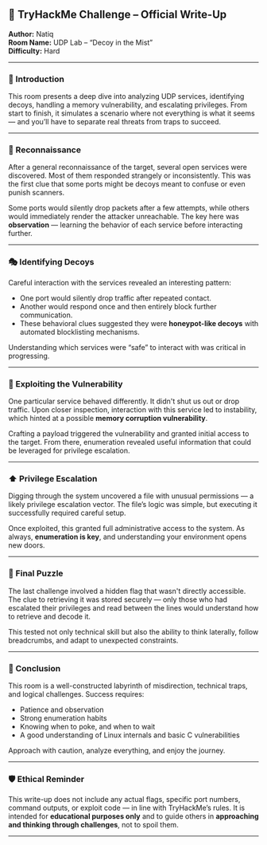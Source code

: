 ## 📝 TryHackMe Challenge – Official Write-Up  
**Author:** Natiq  
**Room Name:** UDP Lab – “Decoy in the Mist”  
**Difficulty:** Hard

---

### 🚀 Introduction

This room presents a deep dive into analyzing UDP services, identifying decoys, handling a memory vulnerability, and escalating privileges. From start to finish, it simulates a scenario where not everything is what it seems — and you’ll have to separate real threats from traps to succeed.

---

### 🔎 Reconnaissance

After a general reconnaissance of the target, several open services were discovered. Most of them responded strangely or inconsistently. This was the first clue that some ports might be decoys meant to confuse or even punish scanners.

Some ports would silently drop packets after a few attempts, while others would immediately render the attacker unreachable. The key here was **observation** — learning the behavior of each service before interacting further.

---

### 🎭 Identifying Decoys

Careful interaction with the services revealed an interesting pattern:
- One port would silently drop traffic after repeated contact.
- Another would respond once and then entirely block further communication.
- These behavioral clues suggested they were **honeypot-like decoys** with automated blocklisting mechanisms.

Understanding which services were “safe” to interact with was critical in progressing.

---

### 🧠 Exploiting the Vulnerability

One particular service behaved differently. It didn't shut us out or drop traffic. Upon closer inspection, interaction with this service led to instability, which hinted at a possible **memory corruption vulnerability**.

Crafting a payload triggered the vulnerability and granted initial access to the target. From there, enumeration revealed useful information that could be leveraged for privilege escalation.

---

### ⬆️ Privilege Escalation

Digging through the system uncovered a file with unusual permissions — a likely privilege escalation vector. The file’s logic was simple, but executing it successfully required careful setup.

Once exploited, this granted full administrative access to the system. As always, **enumeration is key**, and understanding your environment opens new doors.

---

### 🧩 Final Puzzle

The last challenge involved a hidden flag that wasn't directly accessible. The clue to retrieving it was stored securely — only those who had escalated their privileges and read between the lines would understand how to retrieve and decode it.

This tested not only technical skill but also the ability to think laterally, follow breadcrumbs, and adapt to unexpected constraints.

---

### 🏁 Conclusion

This room is a well-constructed labyrinth of misdirection, technical traps, and logical challenges. Success requires:
- Patience and observation
- Strong enumeration habits
- Knowing when to poke, and when to wait
- A good understanding of Linux internals and basic C vulnerabilities

Approach with caution, analyze everything, and enjoy the journey.

---

### 🛡️ Ethical Reminder

This write-up does not include any actual flags, specific port numbers, command outputs, or exploit code — in line with TryHackMe’s rules. It is intended for **educational purposes only** and to guide others in **approaching and thinking through challenges**, not to spoil them.

---
